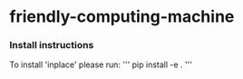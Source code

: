 # friendly-computing-machine

### Install instructions
To install 'inplace' please run:
'''
pip install -e .
'''
